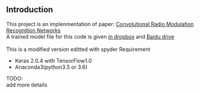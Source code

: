 Introduction
---
This project is an implenmentation of paper: [Convolutional Radio Modulation Recognition Networks](https://arxiv.org/abs/1602.04105)<br>
A trained model file for this code is given [in dropbox](https://www.dropbox.com/s/y3dbhcct7krapr6/convmodrecnets_CNN2_0.5.wts.h5?dl=0) and [Baidu drive](https://pan.baidu.com/s/1i48XyYT)<br>  
This is a modified version editted with spyder
Requirement 
* Keras 2.0.4 with TensorFlow1.0 
* Anaconda3(python3.5 or 3.6)

TODO:<br> 
add more details
